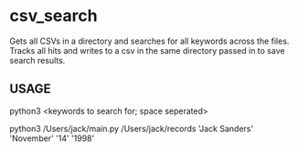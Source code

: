 # csv_search
Gets all CSVs in a directory and searches for all keywords across the files.
Tracks all hits and writes to a csv in the same directory passed in to save search results.

## USAGE
python3 <this project> <path to directory of files to search> <keywords to search for; space seperated>

python3 /Users/jack/main.py /Users/jack/records 'Jack Sanders' 'November' '14' '1998'
